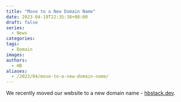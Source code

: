 ```yaml
---
title: "Move to a New Domain Name"
date: 2023-04-19T22:35:38+08:00
draft: false
series:
  - News
categories:
tags:
  - Domain
images:
authors:
  - HB
aliases:
  - /2023/04/move-to-a-new-domain-name/
---
```


We recently moved our website to a new domain name - [hbstack.dev](https://hbstack.dev/).

<!--more-->

